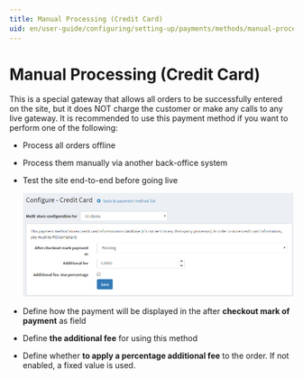 ```yaml
---
title: Manual Processing (Credit Card)
uid: en/user-guide/configuring/setting-up/payments/methods/manual-processing
---
```

# Manual Processing (Credit Card)

This is a special gateway that allows all orders to be successfully entered on the site, but it does NOT charge the customer or make any calls to any live gateway. It is recommended to use this payment method if you want to perform one of the following:

* Process all orders offline
* Process them manually via another back-office system
* Test the site end-to-end before going live

    ![manualprocessing](_static/manual-processing/manualprocessing.png)
* Define how the payment will be displayed in the after **checkout mark of payment** as field
* Define **the additional fee** for using this method
* Define whether **to apply a percentage additional fee** to the order. If not enabled, a fixed value is used.
